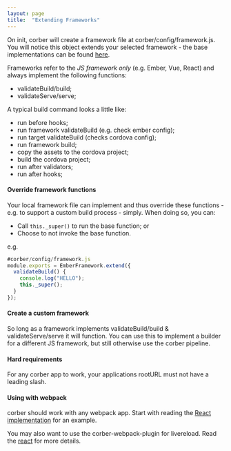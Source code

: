 ```yaml
---
layout: page
title:  "Extending Frameworks"
---
```


On init, corber will create a framework file at corber/config/framework.js.
You will notice this object extends your selected framework - the base implementations can be found [here](https://github.com/isleofcode/corber/tree/master/lib/frameworks).

Frameworks refer to the *JS framework only* (e.g. Ember, Vue, React) and always implement the following functions:

- validateBuild/build;
- validateServe/serve;

A typical build command looks a little like:

- run before hooks;
- run framework validateBuild (e.g. check ember config);
- run target validateBuild (checks cordova config);
- run framework build;
- copy the assets to the cordova project;
- build the cordova project;
- run after validators;
- run after hooks;

#### Override framework functions
Your local framework file can implement and thus override these functions - e.g. to support a custom build process - simply. When doing so, you can:

- Call `this._super()` to run the base function; or
- Choose to not invoke the base function.

e.g.

```javascript
#corber/config/framework.js
module.exports = EmberFramework.extend({
  validateBuild() {
    console.log("HELLO");
    this._super();
  }
});
```

#### Create a custom framework

So long as a framework implements validateBuild/build & validateServe/serve it will function. You can use this to implement a builder for a different JS framework, but still otherwise use the corber pipeline.


#### Hard requirements

For any corber app to work, your applications rootURL must not have a
leading slash.


#### Using with webpack

corber should work with any webpack app. Start with reading the [React
implementation](https://github.com/isleofcode/corber/tree/master/lib/frameworks/react) for an example.

You may also want to use the corber-webpack-plugin for livereload.
Read the [react](/pages/frameworks/react) for more details.
